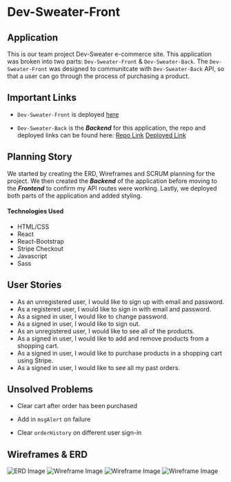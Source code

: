 # Dev-Sweater-Front

## Application

This is our team project Dev-Sweater e-commerce site. This application was broken into two parts: `Dev-Sweater-Front` & `Dev-Sweater-Back`. The `Dev-Sweater-Front` was designed to communitcate with `Dev-Sweater-Back` API, so that a user can go through the process of purchasing a product.

## Important Links

- `Dev-Sweater-Front` is deployed [here](https://team-project-ga.github.io/Dev-Sweater-Front/)

- `Dev-Sweater-Back` is the **_Backend_** for this application, the repo and deployed links can be found here:
  [Repo Link](https://github.com/Team-Project-GA/Dev-Sweater-Back)
  [Deployed Link](https://dev-sweater-back.herokuapp.com/)

## Planning Story

We started by creating the ERD, Wireframes and SCRUM planning for the project. We then created the **_Backend_** of the application before moving to the **_Frontend_** to confirm my API routes were working. Lastly, we deployed both parts of the application and added styling.

#### Technologies Used

- HTML/CSS
- React
- React-Bootstrap
- Stripe Checkout
- Javascript
- Sass

## User Stories

- As an unregistered user, I would like to sign up with email and password.
- As a registered user, I would like to sign in with email and password.
- As a signed in user, I would like to change password.
- As a signed in user, I would like to sign out.
- As an unregistered user, I would like to see all of the products.
- As a signed in user, I would like to add and remove products from a shopping cart.
- As a signed in user, I would like to purchase products in a shopping cart using Stripe.
- As a signed in user, I would like to see all my past orders.

## Unsolved Problems

- Clear cart after order has been purchased
- Add in `msgAlert` on failure

- Clear `orderHistory` on different user sign-in

## Wireframes & ERD

![ERD Image](https://i.imgur.com/mfYeJhK.png)
![Wireframe Image](https://i.imgur.com/iICfULh.png)
![Wireframe Image](https://i.imgur.com/UPGK6Z5.png)
![Wireframe Image](https://i.imgur.com/Vso6LJJ.png)
